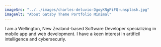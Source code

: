```yaml
---
imageSrc: "../../images/charles-deluvio-DgoyKNgPiFQ-unsplash.jpg"
imageAlt: "About Gatsby Theme Portfolio Minimal"
---
```


I am a Wellington, New Zealand-based Software Developer specializing in mobile app and web development. I have a keen interest in artificil intelligence and cybersecuriy.

